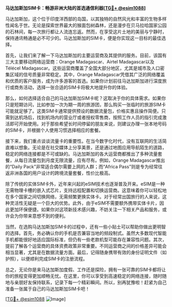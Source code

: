 **马达加斯加SIM卡：畅游非洲大陆的首选通信利器[[TG💪+ @esim1088](https://t.me/s/esim1088)]**

马达加斯加，这个位于印度洋西部的岛国，以其独特的自然风光和丰富的生物多样性闻名于世。无论是探索世界最大的猴面包树森林，还是漫步在贝马拉哈国家公园的石林间，每一次旅行都让人流连忘返。然而，在享受这片土地的美丽与宁静时，保持通讯畅通是必不可少的。马达加斯加的SIM卡，便是你实现这一目标的最佳选择。

首先，让我们来了解一下马达加斯加的主要运营商及其提供的服务。目前，该国有三大主要移动网络运营商：Orange Madagascar、Airtel Madagascar以及Télécel Madagascar。这些运营商覆盖了全国大部分地区，尤其是城市及人口密集区域的信号质量非常稳定。其中，Orange Madagascar凭借其广泛的网络覆盖和优质的客户服务，成为许多游客的首选。如果你计划前往马达加斯加进行深度旅行或商务活动，选择一张合适的SIM卡将极大地提升你的体验。

那么，如何选择适合自己的马达加斯加SIM卡呢？这取决于你的具体需求。如果你只是短期访问，比如参加一次为期一周的旅游团，那么购买一张临时的旅游SIM卡可能就足够了。这类SIM卡通常提供预设的数据流量包，价格实惠且操作简便。只需到达机场后，找到机场内的营业厅或者授权零售商，按照工作人员的指引完成激活即可开始使用。对于那些希望长时间停留的朋友来说，则建议办理一张本地号码的SIM卡，并根据个人使用习惯选择相应的套餐。

接下来，我们重点谈谈流量卡的重要性。在当今数字化时代，没有互联网的生活简直难以想象。无论是在社交媒体上分享美景，还是通过地图应用导航陌生的道路，稳定的网络连接都是不可或缺的。马达加斯加的各大运营商都推出了多种流量套餐，从每日流量包到月度无限流量，应有尽有。例如，Orange Madagascar推出的“Daily Pack”非常适合偶尔需要上网的人群；而“Africa Pass”则是专为经常往返非洲各国的用户设计的跨境流量套餐，性价比极高。

除了传统的实体SIM卡外，近年来兴起的eSIM技术也逐渐普及开来。eSIM是一种无需物理卡槽的嵌入式芯片，支持远程配置和切换运营商。这意味着你可以轻松地在多个国家之间切换网络，无需频繁更换实体卡。对于经常出国旅行的人来说，这种灵活性无疑是一个巨大的优势。此外，由于eSIM不需要额外携带实体卡片，因此更加环保便捷。如果你对这项新技术感兴趣，不妨关注一下相关产品和服务，或许会为你带来意想不到的便利。

当然，在选购马达加斯加SIM卡的过程中，还有一些小贴士可以帮助你做出更明智的选择。首先，务必确认你的手机是否兼容当地的频段制式。虽然大多数现代智能手机都能很好地适应国际标准，但仍有一些老款机型可能存在兼容性问题。其次，提前了解各个运营商的具体资费政策非常重要。不同运营商之间的价格差异可能会相当显著，尤其是在数据流量方面。最后，记得随身携带有效的身份证明文件（如护照），以便顺利完成SIM卡的注册流程。

总之，无论你是来马达加斯加度假、工作还是探险，拥有一张可靠的SIM卡都将让你的旅程变得更加顺畅无忧。在这里，你可以享受到高速稳定的网络连接，随时随地与亲朋好友保持联系，记录下每一个精彩瞬间。所以，别再犹豫啦！赶紧为自己准备一张属于自己的马达加斯加SIM卡吧！

[[TG💪+ @esim1088](https://t.me/s/esim1088) ![Image](https://i.postimg.cc/4NQfJmqS/Snipaste-2025-05-13-00-14-12.png)]